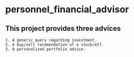 # personnel_financial_advisor
## This project provides three advices
    1. A generic query regarding investment.
    2. A buy/sell recomendation of a stock/etf.
    3. A personalized portfolio advice.
